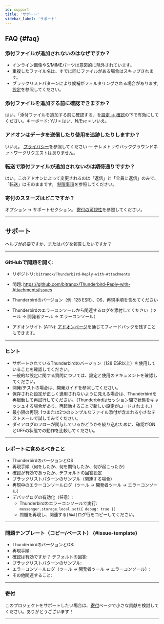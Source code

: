 ```yaml
---
id: support
title: 'サポート'
sidebar_label: 'サポート'
---
```


## FAQ {#faq}

### 添付ファイルが追加されないのはなぜですか？

- インライン画像やS/MIMEパーツは意図的に除外されています。
- 重複したファイル名は、すでに同じファイルがある場合はスキップされます。
- ブラックリストパターンにより候補がフィルタリングされる場合があります; [設定](configuration#blacklist-glob-patterns)を参照してください。

### 添付ファイルを追加する前に確認できますか？

はい。「添付ファイルを追加する前に確認する」を[設定 → 確認](configuration#confirmation)の下で有効にしてください。キーボード: Y/J = はい、N/Esc = いいえ。

### アドオンはデータを送信したり使用を追跡したりしますか？

いいえ。 [プライバシー](privacy)を参照してください — テレメトリやバックグラウンドネットワークリクエストはありません。

### 転送で添付ファイルが追加されないのは期待通りですか？

はい。このアドオンによって変更されるのは「返信」と「全員に返信」のみで、「転送」はそのままです。 [制限事項](usage#limitations)を参照してください。

### 寄付のスヌーズはどこですか？

オプション → サポートセクション。 [寄付の可視性](configuration#donation-visibility)を参照してください。

---

## サポート

ヘルプが必要ですか、またはバグを報告したいですか？

---

### GitHubで問題を開く:

- リポジトリ: `bitranox/Thunderbird-Reply-with-Attachments`
- 問題: https://github.com/bitranox/Thunderbird-Reply-with-Attachments/issues
- Thunderbirdのバージョン（例: 128 ESR）、OS、再現手順を含めてください
- Thunderbirdのエラーコンソールから関連するログを添付してください（ツール → 開発者ツール → エラーコンソール）

- アドオンサイト (ATN): [アドオンページ](https://addons.thunderbird.net/thunderbird/addon/reply-with-attachments)を通じてフィードバックを残すこともできます。

---

### ヒント

- サポートされているThunderbirdのバージョン（128 ESR以上）を使用していることを確認してください。
- 一般的な設定に関する質問については、設定と使用のドキュメントを確認してください。
- 開発/テストの場合は、開発ガイドを参照してください。
- 保存された設定が正しく適用されないように見える場合は、Thunderbirdを再起動して再試行してください。（Thunderbirdはセッション間で状態をキャッシュする場合があり、再起動することで新しい設定がロードされます。）
- 最小限の再現: 1つまたは2つのシンプルなファイル添付が含まれる小さなテストメールで試してみてください。
- ダイアログのフローが関与しているかどうかを絞り込むために、確認がONとOFFの状態での動作を比較してください。

---

### レポートに含めるべきこと

- ThunderbirdのバージョンとOS
- 再現手順（何をしたか、何を期待したか、何が起こったか）
- 確認が有効であったか、デフォルトの回答設定
- ブラックリストパターンのサンプル（関連する場合）
- 再現中のエラーコンソールログ（ツール → 開発者ツール → エラーコンソール）
- デバッグログの有効化（任意）:
  - Thunderbirdのエラーコンソールで実行: `messenger.storage.local.set({ debug: true })`
  - 問題を再現し、関連する`[RWA]`ログ行をコピーしてください。

---

### 問題テンプレート（コピー/ペースト） {#issue-template}

- ThunderbirdのバージョンとOS:
- 再現手順:
- 確認は有効ですか？ デフォルトの回答:
- ブラックリストパターンのサンプル:
- エラーコンソールログ（ツール → 開発者ツール → エラーコンソール）:
- その他関連すること:

---

### 寄付

このプロジェクトをサポートしたい場合は、[寄付](donation)ページで小さな貢献を検討してください。ありがとうございます！

---
